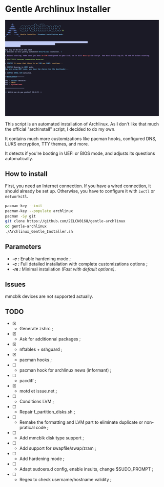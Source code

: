 # Gentle Archlinux Installer

![Gentle_Arch](0_Gentle_Arch.png)

This script is an automated installation of Archlinux.
As I don't like that much the official "archinstall" script, I decided to do my own.

It contains much more customizations like pacman hooks, configured DNS, LUKS encryption, TTY themes, and more.

It detects if you're booting in UEFI or BIOS mode, and adjusts its questions automatically.

## How to install

First, you need an Internet connection. If you have a wired connection, it should already be set up. Otherwise, you have to configure it with `iwctl` or `networkctl`.

```bash
pacman-key --init
pacman-key --populate archlinux
pacman -Sy git
git clone https://github.com/2ELCN0168/gentle-archlinux
cd gentle-archlinux
./Archlinux_Gentle_Installer.sh
```

## Parameters

- **_-e :_** Enable hardening mode ;
- **_-c :_** Full detailed installation with complete customizations options ;
- **_-m :_** Minimal installation _(Fast with default options)_.

## Issues

mmcblk devices are not supported actually.

## TODO

- [x] - Generate zshrc ;
- [x] - Ask for additionnal packages ;
- [x] - nftables + sshguard ;
- [x] - pacman hooks ;
- [ ] - pacman hook for archlinux news (informant) ;
- [ ] - pacdiff ;
- [x] - motd et issue.net ;
- [ ] - Conditions LVM ;
- [ ] - Repair f_partition_disks.sh ;
- [ ] - Remake the formatting and LVM part to eliminate duplicate or non-pratical code ;
- [ ] - Add mmcblk disk type support ;
- [ ] - Add support for swapfile/swap/zram ;
- [ ] - Add hardening mode ;
- [ ] - Adapt sudoers.d config, enable insults, change $SUDO_PROMPT ;
- [ ] - Regex to check username/hostname validity ;